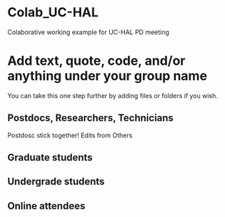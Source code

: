 # Colab_UC-HAL
Colaborative working example for UC-HAL PD meeting


# Add text, quote, code, and/or anything under your group name 
You can take this one step further by adding files or folders if you wish.

## Postdocs, Researchers, Technicians
Postdosc stick together!
Edits from Others

## Graduate students


## Undergrade students


## Online attendees
